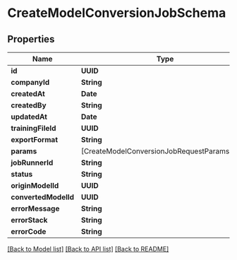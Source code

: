# CreateModelConversionJobSchema

## Properties
Name | Type | Description | Notes
------------ | ------------- | ------------- | -------------
**id** | **UUID** |  | [optional] 
**companyId** | **String** |  | 
**createdAt** | **Date** |  | [optional] 
**createdBy** | **String** |  | 
**updatedAt** | **Date** |  | [optional] 
**trainingFileId** | **UUID** |  | [optional] 
**exportFormat** | **String** |  | 
**params** | [CreateModelConversionJobRequestParamsInner] |  | 
**jobRunnerId** | **String** |  | [optional] 
**status** | **String** |  | [optional] 
**originModelId** | **UUID** |  | 
**convertedModelId** | **UUID** |  | [optional] 
**errorMessage** | **String** |  | [optional] 
**errorStack** | **String** |  | [optional] 
**errorCode** | **String** |  | [optional] 

[[Back to Model list]](../README.md#documentation-for-models) [[Back to API list]](../README.md#documentation-for-api-endpoints) [[Back to README]](../README.md)


